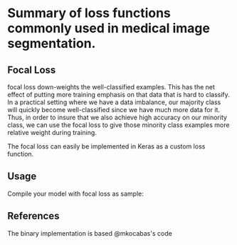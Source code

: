 # Summary of loss functions commonly used in medical image segmentation.
## Focal Loss
focal loss down-weights the well-classified examples. This has the net effect of putting more training emphasis on that data that is hard to classify. In a practical setting where we have a data imbalance, our majority class will quickly become well-classified since we have much more data for it. Thus, in order to insure that we also achieve high accuracy on our minority class, we can use the focal loss to give those minority class examples more relative weight during training. 

The focal loss can easily be implemented in Keras as a custom loss function.

## Usage
Compile your model with focal loss as sample:

## References
The binary implementation is based @mkocabas's code
